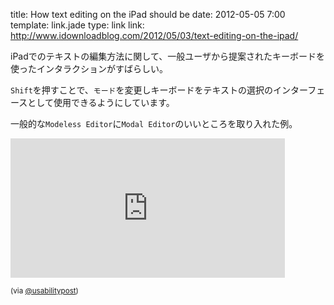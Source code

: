 title: How text editing on the iPad should be
date: 2012-05-05 7:00
template: link.jade
type: link
link: http://www.idownloadblog.com/2012/05/03/text-editing-on-the-ipad/

iPadでのテキストの編集方法に関して、一般ユーザから提案されたキーボードを使ったインタラクションがすばらしい。

`Shift`を押すことで、`モード`を変更しキーボードをテキストの選択のインターフェースとして使用できるようにしています。

一般的な`Modeless Editor`に`Modal Editor`のいいところを取り入れた例。

<span class="more"></span>

<iframe width="439" height="223" src="http://www.youtube.com/embed/RGQTaHGQ04Q?rel=0&fs=1" frameborder="0" allowfullscreen></iframe>


<small>(via [@usabilitypost](https://twitter.com/usabilitypost/status/198198130301341697))</small>
